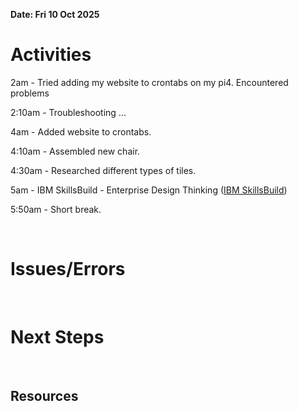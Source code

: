 **Date: Fri 10 Oct 2025**<br>

# Activities



2am - Tried adding my website to crontabs on my pi4. Encountered problems

2:10am - Troubleshooting ...

4am - Added website to crontabs.

4:10am - Assembled new chair.

4:30am - Researched different types of tiles.

5am - IBM SkillsBuild - Enterprise Design Thinking ([IBM SkillsBuild](https://skills.yourlearning.ibm.com/activity/PLAN-DDF9E2A62DC9?ngo-id=0302&utm_campaign=aca-DTbadge))

5:50am - Short break.

<br>

# Issues/Errors

<br>

# Next Steps

<br>

## Resources

<br>
